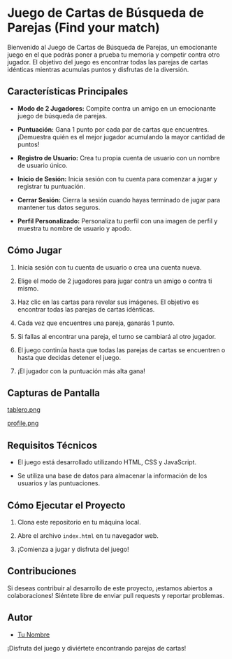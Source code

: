# Juego de Cartas de Búsqueda de Parejas (Find your match)

Bienvenido al Juego de Cartas de Búsqueda de Parejas, un emocionante juego en el que podrás poner a prueba tu memoria y competir contra otro jugador. El objetivo del juego es encontrar todas las parejas de cartas idénticas mientras acumulas puntos y disfrutas de la diversión.

## Características Principales

- **Modo de 2 Jugadores:** Compite contra un amigo en un emocionante juego de búsqueda de parejas.

- **Puntuación:** Gana 1 punto por cada par de cartas que encuentres. ¡Demuestra quién es el mejor jugador acumulando la mayor cantidad de puntos!

- **Registro de Usuario:** Crea tu propia cuenta de usuario con un nombre de usuario único.

- **Inicio de Sesión:** Inicia sesión con tu cuenta para comenzar a jugar y registrar tu puntuación.

- **Cerrar Sesión:** Cierra la sesión cuando hayas terminado de jugar para mantener tus datos seguros.

- **Perfil Personalizado:** Personaliza tu perfil con una imagen de perfil y muestra tu nombre de usuario y apodo.

## Cómo Jugar

1. Inicia sesión con tu cuenta de usuario o crea una cuenta nueva.

2. Elige el modo de 2 jugadores para jugar contra un amigo o contra ti mismo.

3. Haz clic en las cartas para revelar sus imágenes. El objetivo es encontrar todas las parejas de cartas idénticas.

4. Cada vez que encuentres una pareja, ganarás 1 punto.

5. Si fallas al encontrar una pareja, el turno se cambiará al otro jugador.

6. El juego continúa hasta que todas las parejas de cartas se encuentren o hasta que decidas detener el juego.

7. ¡El jugador con la puntuación más alta gana!

## Capturas de Pantalla

[tablero.png](https://postimg.cc/Wdz1wMkX)

[profile.png](https://postimg.cc/gxyPCsZY)

## Requisitos Técnicos

- El juego está desarrollado utilizando HTML, CSS y JavaScript.

- Se utiliza una base de datos para almacenar la información de los usuarios y las puntuaciones.

## Cómo Ejecutar el Proyecto

1. Clona este repositorio en tu máquina local.

2. Abre el archivo `index.html` en tu navegador web.

3. ¡Comienza a jugar y disfruta del juego!

## Contribuciones

Si deseas contribuir al desarrollo de este proyecto, ¡estamos abiertos a colaboraciones! Siéntete libre de enviar pull requests y reportar problemas.

## Autor

- [Tu Nombre](https://github.com/uardet99)

¡Disfruta del juego y diviértete encontrando parejas de cartas!
